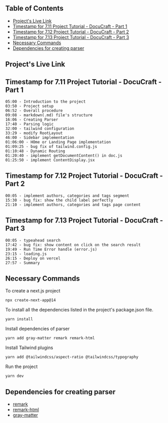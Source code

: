 ## Table of Contents

-   [Project's Live Link](#projects-live-link)
-   [Timestamp for 7.11 Project Tutorial - DocuCraft - Part 1](#timestamp-for-711-project-tutorial---docucraft---part-1)
-   [Timestamp for 7.12 Project Tutorial - DocuCraft - Part 2](#timestamp-for-712-project-tutorial---docuCraft---part-2)
-   [Timestamp for 7.13 Project Tutorial - DocuCraft - Part 3](#timestamp-for-713-project-tutorial---docuCraft---part-3)
-   [Necessary Commands](#necessary-commands)
-   [Dependencies for creating parser](#dependencies-for-creating-parser)

## Project's Live Link

## Timestamp for 7.11 Project Tutorial - DocuCraft - Part 1

```
05:00 - Introduction to the project
03:50 - Project setup
06:52 - Overall procedure
09:08 - markdown(.md) file's structure
16:06 - Creating Parser
17:40 - Parsing logic
32:00 - tailwind configuration
33:29 - modify RootLayout
46:00 - Sidebar implementation
01:06:00 - HOme or Landing Page implementation
01:09:25 - bug fix of tailwind.config.js
01:10:48 - Dynamic Routing
01:20:40 - implement getDocumentContent() in doc.js
01:25:50 - implement ContentDisplay.jsx
```

## Timestamp for 7.12 Project Tutorial - DocuCraft - Part 2

```
00:05 - implement authors, categories and tags segment
15:30 - bug fix: show the child label perfectly
21:10 - implement authors, categories and tags page content
```

## Timestamp for 7.13 Project Tutorial - DocuCraft - Part 3

```
00:05 - typeahead search
17:42 - bug fix: show content on click on the search result
19:49 - Run Time Error handle (error.js)
23:15 - loading.js
26:15 - Deploy on vercel
27:57 - Summary
```

## Necessary Commands

To create a next.js project

```
npx create-next-app@14
```

To install all the dependencies listed in the project's package.json file.

```
yarn install
```

Install dependencies of parser

```
yarn add gray-matter remark remark-html
```

Install Tailwind plugins

```
yarn add @tailwindcss/aspect-ratio @tailwindcss/typography
```

Run the project

```
yarn dev
```

## Dependencies for creating parser

-   [remark](https://www.npmjs.com/package/remark)
-   [remark-html](https://www.npmjs.com/package/remark-html)
-   [gray-matter](https://www.npmjs.com/package/gray-matter)
